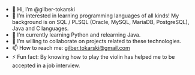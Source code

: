 - 👋 Hi, I’m @gilber-tokarski
- 👀 I’m interested in learning programming languages of all kinds! My background is on SQL / PLSQL (Oracle, MySQL, MariaDB, PostgreSQL), Java and C languages.
- 🌱 I’m currently learning Python and relearning Java.
- 💞️ I’m willing to collaborate on projects related to these technologies.
- 📫 How to reach me: gilber.tokarski@gmail.com
- ⚡ Fun fact: By knowing how to play the violin has helped me to be accepted in a job interview.

<!---
gilber-tokarski/gilber-tokarski is a ✨ special ✨ repository because its `README.md` (this file) appears on your GitHub profile.
You can click the Preview link to take a look at your changes.
--->
